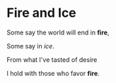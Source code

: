 # Fire and Ice

Some say the world will end in **fire**,

Some say in _ice_.

From what I've tasted of desire

I hold with those who favor **fire**.